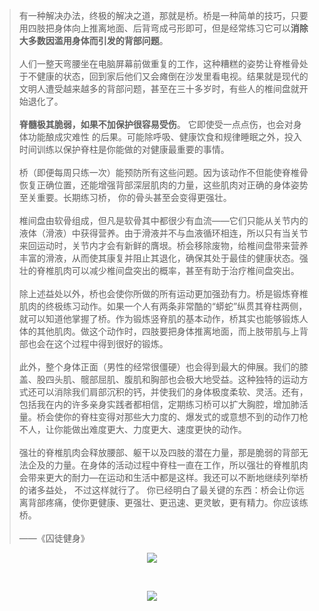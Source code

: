 > 有一种解决办法，终极的解决之道，那就是桥。桥是一种简单的技巧，只要用四肢把身体向上推离地面、后背弯成弓形即可，但是经常练习它可以**消除大多数因滥用身体而引发的背部问题**。<br><br>
> 人们一整天弯腰坐在电脑屏幕前做重复的工作，这种糟糕的姿势让脊椎骨处于不健康的状态，回到家后他们又会瘫倒在沙发里看电视。结果就是现代的文明人遭受越来越多的背部问题，甚至在三十多岁时，有些人的椎间盘就开始退化了。<br><br>
> **脊髓极其脆弱，如果不加保护很容易受伤**。 它即使受一点点伤，也会对身体功能酿成灾难性 的后果。可能除呼吸、健康饮食和规律睡眠之外，投入时间训练以保护脊柱是你能做的对健康最重要的事情。<br><br>
> 桥（即便每周只练一次）能预防所有这些问题。因为该动作不但能使脊椎骨恢复正确位置，还能增强背部深层肌肉的力量，这些肌肉对正确的身体姿势至关重要。长期练习桥， 你的骨头甚至会变得更强壮。<br><br>
> 椎间盘由软骨组成，但凡是软骨其中都很少有血流——它们只能从关节内的液体（滑液）中获得营养。由于滑液并不与血液循环相连，所以只有当关节来回运动时，关节内才会有新鲜的膺垠。桥会移除废物，给椎间盘带来营养丰富的滑液，从而使其康复并阻止其退化，确保其处于最佳的健康状态。强壮的脊椎肌肉可以减少椎间盘突出的概率，甚至有助于治疗椎间盘突出。<br><br>
> 除上述益处以外，桥也会使你所做的所有运动更加强劲有力。桥是锻炼脊椎肌肉的终极练习动作。如果一个人有两条非常酷的“蟒蛇”纵贯其脊柱两侧，就可以知道他掌握了桥。作为锻炼竖脊肌的基本动作，桥其实也能够锻炼人体的其他肌肉。做这个动作时，四肢要把身体推离地面，而上肢带肌与上背部也会在这个过程中得到很好的锻炼。<br><br>
> 此外，整个身体正面（男性的经常很僵硬）也会得到最大的伸展。我们的膝盖、股四头肌、髋部屈肌、腹肌和胸部也会极大地受益。这种独特的运动方式还可以消除我们肩部沉积的钙，并使我们的身体极度柔软、灵活。还有，包括我在内的许多亲身实践者都相信，定期练习桥可以扩大胸腔，增加肺活量。桥会使你的脊柱变得对那些大力度的、爆发式的或意想不到的动作刀枪不人，让你能做出难度更大、力度更大、速度更快的动作。<br><br>
> 强壮的脊椎肌肉会释放腰部、躯干以及四肢的潜在力量，那是脆弱的背部无法企及的力量。在身体的活动过程中脊柱一直在工作，所以强壮的脊椎肌肉会带来更大的耐力—在运动和生活中都是这样。我还可以不断地继续列举桥的诸多益处， 不过这样就行了。 你已经明白了最关键的东西：桥会让你远离背部疼痛，使你更健康、更强壮、更迅速、更灵敏，更有精力。你应该练桥。<br><br>
>——《囚徒健身》

<p align="center">
  <img src="https://github.com/eryisan/zh_CN-Computer-Science-Curriculum-Front-End-Curriculum/blob/main/qiao2.jpg">
</p>

<br>

<p align="center">
  <img src="https://github.com/eryisan/zh_CN-Computer-Science-Curriculum-Front-End-Curriculum/blob/main/qiao1.jpg">
</p>
